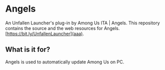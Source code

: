 # Angels
An Unfallen Launcher's plug-in by Among Us ITA | Angels. This repository contains the source and the web resources for Angels.\
[https://bit.ly/UnfallenLauncher](aaa).

## What is it for?
Angels is used to automatically update Among Us on PC.
